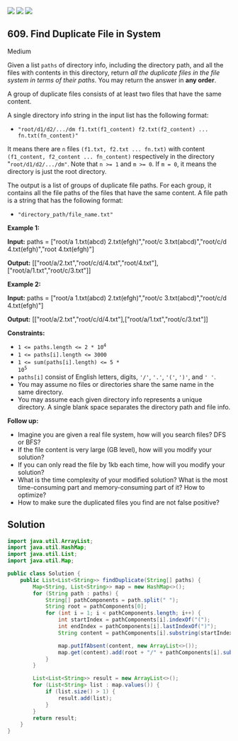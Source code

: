 [![](https://img.shields.io/github/stars/javadev/LeetCode-in-Java?label=Stars&style=flat-square)](https://github.com/javadev/LeetCode-in-Java)
[![](https://img.shields.io/github/forks/javadev/LeetCode-in-Java?label=Fork%20me%20on%20GitHub%20&style=flat-square)](https://github.com/javadev/LeetCode-in-Java/fork)
[![](https://img.shields.io/badge/-LeetCode%20in%20Kotlin-blue?style=flat-square)](https://github.com/javadev/LeetCode-in-Kotlin)

## 609\. Find Duplicate File in System

Medium

Given a list `paths` of directory info, including the directory path, and all the files with contents in this directory, return _all the duplicate files in the file system in terms of their paths_. You may return the answer in **any order**.

A group of duplicate files consists of at least two files that have the same content.

A single directory info string in the input list has the following format:

*   `"root/d1/d2/.../dm f1.txt(f1_content) f2.txt(f2_content) ... fn.txt(fn_content)"`

It means there are `n` files `(f1.txt, f2.txt ... fn.txt)` with content `(f1_content, f2_content ... fn_content)` respectively in the directory "`root/d1/d2/.../dm"`. Note that `n >= 1` and `m >= 0`. If `m = 0`, it means the directory is just the root directory.

The output is a list of groups of duplicate file paths. For each group, it contains all the file paths of the files that have the same content. A file path is a string that has the following format:

*   `"directory_path/file_name.txt"`

**Example 1:**

**Input:** paths = ["root/a 1.txt(abcd) 2.txt(efgh)","root/c 3.txt(abcd)","root/c/d 4.txt(efgh)","root 4.txt(efgh)"]

**Output:** [["root/a/2.txt","root/c/d/4.txt","root/4.txt"],["root/a/1.txt","root/c/3.txt"]]

**Example 2:**

**Input:** paths = ["root/a 1.txt(abcd) 2.txt(efgh)","root/c 3.txt(abcd)","root/c/d 4.txt(efgh)"]

**Output:** [["root/a/2.txt","root/c/d/4.txt"],["root/a/1.txt","root/c/3.txt"]]

**Constraints:**

*   <code>1 <= paths.length <= 2 * 10<sup>4</sup></code>
*   `1 <= paths[i].length <= 3000`
*   <code>1 <= sum(paths[i].length) <= 5 * 10<sup>5</sup></code>
*   `paths[i]` consist of English letters, digits, `'/'`, `'.'`, `'('`, `')'`, and `' '`.
*   You may assume no files or directories share the same name in the same directory.
*   You may assume each given directory info represents a unique directory. A single blank space separates the directory path and file info.

**Follow up:**

*   Imagine you are given a real file system, how will you search files? DFS or BFS?
*   If the file content is very large (GB level), how will you modify your solution?
*   If you can only read the file by 1kb each time, how will you modify your solution?
*   What is the time complexity of your modified solution? What is the most time-consuming part and memory-consuming part of it? How to optimize?
*   How to make sure the duplicated files you find are not false positive?

## Solution

```java
import java.util.ArrayList;
import java.util.HashMap;
import java.util.List;
import java.util.Map;

public class Solution {
    public List<List<String>> findDuplicate(String[] paths) {
        Map<String, List<String>> map = new HashMap<>();
        for (String path : paths) {
            String[] pathComponents = path.split(" ");
            String root = pathComponents[0];
            for (int i = 1; i < pathComponents.length; i++) {
                int startIndex = pathComponents[i].indexOf("(");
                int endIndex = pathComponents[i].lastIndexOf(")");
                String content = pathComponents[i].substring(startIndex, endIndex);

                map.putIfAbsent(content, new ArrayList<>());
                map.get(content).add(root + "/" + pathComponents[i].substring(0, startIndex));
            }
        }

        List<List<String>> result = new ArrayList<>();
        for (List<String> list : map.values()) {
            if (list.size() > 1) {
                result.add(list);
            }
        }
        return result;
    }
}
```